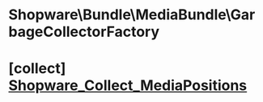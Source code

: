 # Shopware\Bundle\MediaBundle\GarbageCollectorFactory

# [collect] [Shopware_Collect_MediaPositions](https://github.com/shopware/shopware/blob/5.5/engine/Shopware/Bundle/MediaBundle/GarbageCollectorFactory.php#L114)


